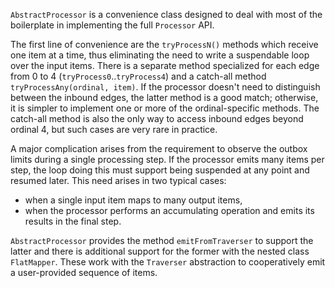 `AbstractProcessor` is a convenience class designed to deal with most of
the boilerplate in implementing the full `Processor` API.

The first line of convenience are the `tryProcessN()` methods which
receive one item at a time, thus eliminating the need to write a
suspendable loop over the input items. There is a separate method
specialized for each edge from 0 to 4 (`tryProcess0`..`tryProcess4`) and
a catch-all method `tryProcessAny(ordinal, item)`. If the processor
doesn't need to distinguish between the inbound edges, the latter method
is a good match; otherwise, it is simpler to implement one or more
of the ordinal-specific methods. The catch-all method is also the only
way to access inbound edges beyond ordinal 4, but such cases are very
rare in practice.

A major complication arises from the requirement to observe the outbox
limits during a single processing step. If the processor emits many
items per step, the loop doing this must support being suspended at any
point and resumed later. This need arises in two typical cases:

- when a single input item maps to many output items,
- when the processor performs an accumulating operation and emits its
results in the final step.

`AbstractProcessor` provides the method `emitFromTraverser` to support
the latter and there is additional support for the former with the
nested class `FlatMapper`. These work with the `Traverser` abstraction
to cooperatively emit a user-provided sequence of items.
